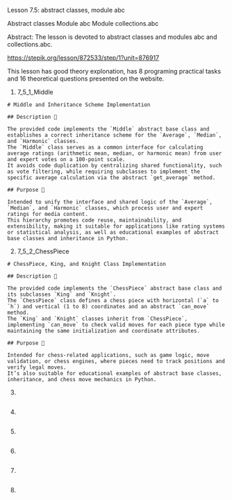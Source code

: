 Lesson 7.5: abstract classes, module abc

Abstract classes
Module abc
Module collections.abc

Abstract: The lesson is devoted to abstract classes and modules abc and collections.abc.

https://stepik.org/lesson/872533/step/1?unit=876917

This lesson has good theory explonation, has 8 programing practical tasks and 16 theoretical questions presented on the website.

1. 7_5_1_Middle

```
# Middle and Inheritance Scheme Implementation

## Description 📝

The provided code implements the `Middle` abstract base class and establishes a correct inheritance scheme for the `Average`, `Median`, and `Harmonic` classes.
The `Middle` class serves as a common interface for calculating average ratings (arithmetic mean, median, or harmonic mean) from user and expert votes on a 100-point scale.
It avoids code duplication by centralizing shared functionality, such as vote filtering, while requiring subclasses to implement the specific average calculation via the abstract `get_average` method.

## Purpose 🎯

Intended to unify the interface and shared logic of the `Average`, `Median`, and `Harmonic` classes, which process user and expert ratings for media content.
This hierarchy promotes code reuse, maintainability, and extensibility, making it suitable for applications like rating systems or statistical analysis, as well as educational examples of abstract base classes and inheritance in Python.
```

2. 7_5_2_ChessPiece

```
# ChessPiece, King, and Knight Class Implementation

## Description 📝

The provided code implements the `ChessPiece` abstract base class and its subclasses `King` and `Knight`.
The `ChessPiece` class defines a chess piece with horizontal (`a` to `h`) and vertical (1 to 8) coordinates and an abstract `can_move` method.
The `King` and `Knight` classes inherit from `ChessPiece`, implementing `can_move` to check valid moves for each piece type while maintaining the same initialization and coordinate attributes.

## Purpose 🎯

Intended for chess-related applications, such as game logic, move validation, or chess engines, where pieces need to track positions and verify legal moves.
It’s also suitable for educational examples of abstract base classes, inheritance, and chess move mechanics in Python.
```

3.

```

```

4.

```

```

5.

```

```

6.

```

```

7.

```

```

8.

```

```
